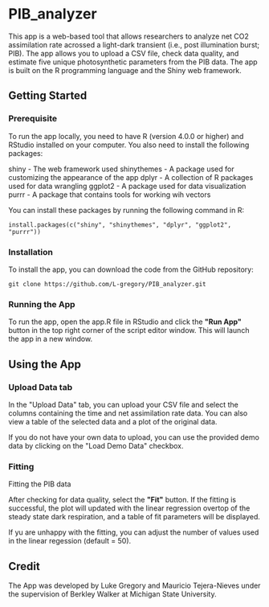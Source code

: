 # PIB_analyzer

This app is a web-based tool that allows researchers to analyze net CO2 assimilation rate acrossed a light-dark transient (i.e., post illumination burst; PIB). The app allows you to upload a CSV file, check data quality, and estimate five unique photosynthetic parameters from the PIB data. The app is built on the R programming language and the Shiny web framework.

## Getting Started

### Prerequisite
To run the app locally, you need to have R (version 4.0.0 or higher) and RStudio installed on your computer. You also need to install the following packages:

shiny - The web framework used
shinythemes - A package used for customizing the appearance of the app
dplyr - A collection of R packages used for data wrangling 
ggplot2 - A package used for data visualization
purrr - A package that contains tools for working wih vectors


You can install these packages by running the following command in R:

```{r]
install.packages(c("shiny", "shinythemes", "dplyr", "ggplot2", "purrr"))
```

### Installation 
To install the app, you can download the code from the GitHub repository:

```{r}
git clone https://github.com/L-gregory/PIB_analyzer.git
```

### Running the App
To run the app, open the app.R file in RStudio and click the **"Run App"** button in the top right corner of the script editor window. This will launch the app in a new window.

## Using the App
### Upload Data tab

In the "Upload Data" tab, you can upload your CSV file and select the columns containing the time and net assimilation rate data. You can also view a table of the selected data and a plot of the original data.

If you do not have your own data to upload, you can use the provided demo data by clicking on the "Load Demo Data" checkbox.

### Fitting
Fitting the PIB data

After checking for data quality, select the **"Fit"** button. If the fitting is successful, the plot will updated with the linear regression overtop of the steady state dark respiration, and a table of fit parameters will be displayed.

If yu are unhappy with the fitting, you can adjust the number of values used in the linear regession (default = 50).


## Credit
The App was developed by Luke Gregory and Mauricio Tejera-Nieves under the supervision of Berkley Walker at Michigan State University.





